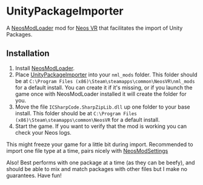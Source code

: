 # UnityPackageImporter

A [NeosModLoader](https://github.com/zkxs/NeosModLoader) mod for [Neos VR](https://neos.com/) that facilitates the import of Unity Packages.

## Installation
1. Install [NeosModLoader](https://github.com/zkxs/NeosModLoader).
1. Place [UnityPackageImporter](https://github.com/dfgHiatus/NeosUnityPackagesImporter/releases/download/v1.1.0/unityPackageImporter_v1.1.0.zip) into your `nml_mods` folder. This folder should be at `C:\Program Files (x86)\Steam\steamapps\common\NeosVR\nml_mods` for a default install. You can create it if it's missing, or if you launch the game once with NeosModLoader installed it will create the folder for you.
1. Move the file `ICSharpCode.SharpZipLib.dll` up one folder to your base install. This folder should be at `C:\Program Files (x86)\Steam\steamapps\common\NeosVR` for a default install.
1. Start the game. If you want to verify that the mod is working you can check your Neos logs.

This might freeze your game for a little bit during import. Recommended to import one file type at a time, pairs nicely with [NeosModSettings](https://github.com/badhaloninja/NeosModSettings)

Also! Best performs with one package at a time (as they can be beefy), and should be able to mix and match packages with other files but I make no guarantees. Have fun!
